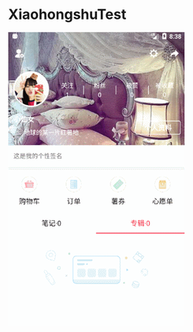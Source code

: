 # XiaohongshuTest


![image](https://github.com/tianmeng0111/XiaohongshuTest/blob/master/GIF01.gif)
